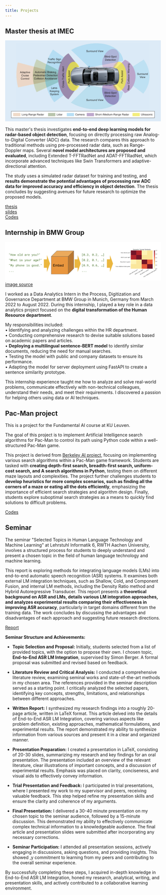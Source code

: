 ```yaml
---
title: Projects
---
```


## Master thesis at IMEC

![ADAS](/assets/img/ADAS.png)

This master's thesis investigates **end-to-end deep learning models for radar-based object detection**, focusing on directly processing raw Analog-to-Digital Converter (ADC) data. The research compares this approach to traditional methods using pre-processed radar data, such as Range-Doppler maps. Several **novel model architectures are proposed and evaluated**, including Extended T-FFTRadNet and ADAT-FFTRadNet, which incorporate advanced techniques like Swin Transformers and adaptive-directional attention. 

The study uses a simulated radar dataset for training and testing, and **results demonstrate the potential advantages of processing raw ADC data for improved accuracy and efficiency in object detection**. The thesis concludes by suggesting avenues for future research to optimize the proposed models.

[thesis](https://drive.google.com/file/d/1We_Tj7kH5zQnx3tgekpDHJgRcONtFNU5/view?usp=share_link)   
[sildes](https://drive.google.com/file/d/1EPF1iVZVnIMF0pT87eEEiJqcJddPANxU/view?usp=share_link)   
[Codes](https://github.com/tychu/master_thesis_T-FFTRadNet/tree/cleaning)  

## Internship in BMW Group

![sentencesimilarity](/assets/img/sentencesimilarity.png)
[image source](https://www.kaggle.com/models/google/universal-sentence-encoder/tensorFlow2/universal-sentence-encoder/2?tfhub-redirect=true)

I worked as a Data Analytics Intern in the Process, Digitization and Governance Department at BMW Group in Munich, Germany from March 2022 to August 2022. During this internship, I played a key role in a data analytics project focused on the **digital transformation of the Human Resource department**.

My responsibilities included:  
• Identifying and analyzing challenges within the HR department.  
• Conducting comprehensive research to devise suitable solutions based on academic papers and articles.  
• **Deploying a multilingual sentence-BERT model** to identify similar documents, reducing the need for manual searches.  
• Testing the model with public and company datasets to ensure its performance.  
• Adapting the model for server deployment using FastAPI to create a sentence similarity prototype.  

This internship experience taught me how to analyze and solve real-world problems, communicate effectively with non-technical colleagues, understand their needs, and meet their requirements. I discovered a passion for helping others using data or AI techniques.

## Pac-Man project

This is a project for the Fundamental AI course at KU Leuven.

The goal of this project is to implement Artificial Intelligence search algorithms for Pac-Man to control its path using Python code within a well-structured Pac-Man game.

This project is derived from [Berkeley AI project](https://ai.berkeley.edu/search.html), focusing on implementing various search algorithms within a Pac-Man game framework. Students are tasked with **creating depth-first search, breadth-first search, uniform-cost search, and A search algorithms in Python**, testing them on different maze layouts and complexities. The project further challenges students to **develop heuristics for more complex scenarios, such as finding all the corners of a maze or eating all the dots efficiently**, emphasizing the importance of efficient search strategies and algorithm design. Finally, students explore suboptimal search strategies as a means to quickly find solutions to difficult problems. 

[Codes](https://github.com/tychu/Pac-Man)

## Seminar

The seminar "Selected Topics in Human Language Technology and Machine Learning" at Lehrstuhl Informatik 6, RWTH Aachen University, involves a structured process for students to deeply understand and present a chosen topic in the field of human language technology and machine learning.

This report is exploring methods for integrating language models (LMs) into end-to-end automatic speech recognition (ASR) systems.  It examines both external LM integration techniques, such as Shallow, Cold, and Component Fusion, and internal LM methods, including the Density Ratio method and Hybrid Autoregressive Transducer. This report presents a **theoretical background on ASR and LMs, details various LM integration approaches, and analyzes experimental results comparing their effectiveness in improving ASR accuracy**, particularly in target domains different from the training data.  The work concludes by discussing the advantages and disadvantages of each approach and suggesting future research directions.

[Report](https://drive.google.com/file/d/1f8AfPgvVsO73TB3XqxFbCke1ZtCrz43m/view?usp=share_link)

**Seminar Structure and Achievements:**

* **Topic Selection and Proposal:** Initially, students selected from a list of provided topics, with the option to propose their own. I chosen topic, **End-to-End ASR LM Integration**, supervised by Simon Berger.  A formal proposal was submitted and revised based on feedback.

* **Literature Review and Critical Analysis:** I conducted a comprehensive literature review, examining seminal works and state-of-the-art methods in my chosen area.  The references provided in the seminar description served as a starting point. I critically analyzed the selected papers,  identifying key concepts, strengths, limitations, and relationships between different approaches.

* **Written Report:** I synthesized my research findings into a roughly 20-page article, written in LaTeX format. This article delved into the details of End-to-End ASR LM Integration, covering various aspects like problem definition, existing approaches, mathematical formulations, and experimental results. The report demonstrated my ability to synthesize information from various sources and present it in a clear and organized manner.

* **Presentation Preparation:** I created a presentation in LaTeX, consisting of 20-30 slides, summarizing my research and key findings for an oral presentation. The presentation included an overview of the relevant literature, clear illustrations of important concepts, and a discussion of experimental results.  Emphasis was placed on clarity, conciseness, and visual aids to effectively convey information.

* **Trial Presentation and Feedback:**  I participated in trial presentations, where I presented my work to my supervisor and peers, receiving valuable feedback. This step helped refine my presentation skills and ensure the clarity and coherence of my arguments.

* **Final Presentation:** I delivered a 30-40 minute presentation on my chosen topic to the seminar audience, followed by a 15-minute discussion. This demonstrated my ability to effectively communicate complex technical information to a knowledgeable audience.  The final article and presentation slides were submitted after incorporating any necessary corrections.

* **Seminar Participation:**  I attended all presentation sessions, actively engaging in discussions, asking questions, and providing insights.  This showed ,y commitment to learning from my peers and contributing to the overall seminar experience.

By successfully completing these steps, I acquired in-depth knowledge in End-to-End ASR LM Integration, honed my research, analytical, writing, and presentation skills, and actively contributed to a collaborative learning environment.



